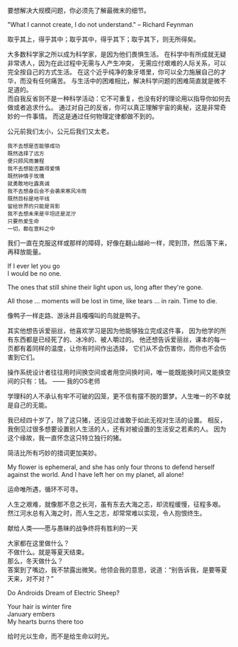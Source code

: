 要想解决大规模问题，你必须先了解最微末的细节。

"What I cannot create, I do not understand." – Richard Feynman

取乎其上，得乎其中；取乎其中，得乎其下；取乎其下，则无所得矣。

大多数科学家之所以成为科学家，是因为他们畏惧生活。
在科学中有所成就无疑非常诱人，因为在此过程中无需与人产生冲突，
无需应付艰难的人际关系，可以完全按自己的方式生活。
在这个近乎纯净的象牙塔里，你可以全力施展自己的才华，而没有任何痛苦。
与生活中的困难相比，解决科学问题的困难简直就是微不足道的。  
而自我反省则不是一种科学活动：它不可重复，也没有好的理论用以指导你如何去做或者追求什么。
通过对自己的反省，你可以真正理解宇宙的奥秘，这是非常奇妙的一件事情。
而这是通过任何物理定律都做不到的。

公元前我们太小，公元后我们又太老。

```
我不去想是否能够成功
既然选择了远方
便只顾风雨兼程
我不去想能否赢得爱情
既然钟情于玫瑰
就勇敢地吐露真诚
我不去想身后会不会袭来寒风冷雨
既然目标是地平线
留给世界的只能是背影
我不去想未来是平坦还是泥泞
只要热爱生命
一切，都在意料之中
```

我们一直在克服这样或那样的障碍，好像在翻山越岭一样，爬到顶，然后落下来，再释放能量。

If I ever let you go  
I would be no one.

The ones that still shine their light upon us, long after they're gone.

All those ... moments will be lost in time, like tears ... in rain. Time to die.

像鸭子一样走路、游泳并且嘎嘎叫的鸟就是鸭子。

其实他想告诉爱丽丝，他喜欢学习是因为他能够独立完成这件事，
因为他学的所有东西都是已经死了的、冰冷的、被人嚼过的。
他还想告诉爱丽丝，课本的每一页都有着同样的温度，让你有时间作出选择，
它们从不会伤害你，而你也不会伤害到它们。

操作系统设计者往往用时间换空间或者用空间换时间，唯一能既能换时间又能换空间的只有：钱。 —— 我的OS老师

学理科的人不承认有牢不可破的囚笼，更不信有摆不脱的噩梦。人生唯一的不幸就是自己的无能。

我已经四十岁了，除了这只猪，还没见过谁敢于如此无视对生活的设置。
相反，我倒见过很多想要设置别人生活的人，还有对被设置的生活安之若素的人。
因为这个缘故，我一直怀念这只特立独行的猪。

简洁比所有巧妙的措词更加美妙。

My flower is ephemeral,
and she has only four throns to defend herself against the world.
And I have left her on my planet, all alone!

运命唯所遇，循环不可寻。

人生之艰难，就像那不息之长河，虽有东去大海之志，却流程缓慢，征程多艰。
然江河水总有入海之时，而人生之志，却常常难以实现，令人抱恨终生。

献给人类——愿与愚昧的战争终将有胜利的一天

大家都在这里做什么？  
不做什么。就是等夏天结束。  
那么，冬天做什么？  
答案到了嘴边，我不禁露出微笑。他领会我的意思，说道：“别告诉我，是要等夏天来，对不对？”

Do Androids Dream of Electric Sheep?

Your hair is winter fire  
January embers  
My hearts burns there too

给时光以生命，而不是给生命以时光。
